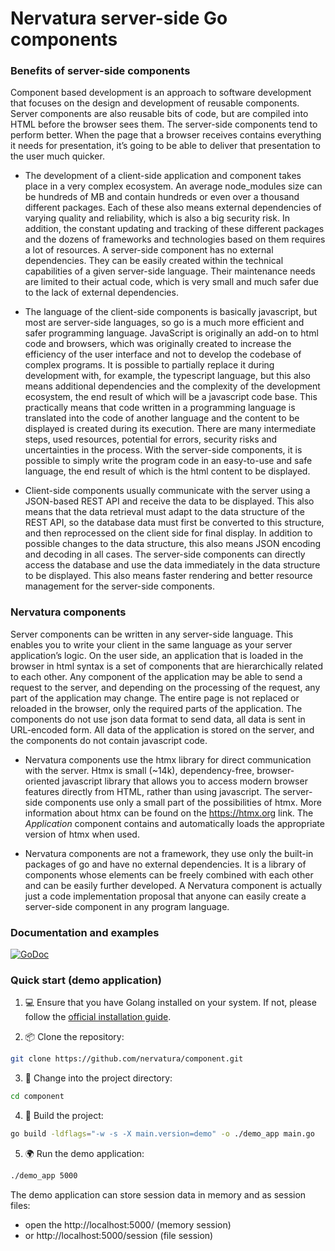 # Nervatura server-side Go components

### Benefits of server-side components

Component based development is an approach to software development that focuses on the design and development
of reusable components. Server components are also reusable bits of code, but are compiled into HTML before
the browser sees them. The server-side components tend to perform better. When the page that a browser receives
contains everything it needs for presentation, it’s going to be able to deliver that presentation to the user
much quicker.

- The development of a client-side application and component takes place in a very complex ecosystem. An average node_modules size can be hundreds of MB and contain hundreds or even over a thousand different packages. Each of these also means external dependencies of varying quality and reliability, which is also a big security risk. In addition, the constant updating and tracking of these different packages and the dozens of frameworks and technologies based on them requires a lot of resources.
A server-side component has no external dependencies. They can be easily created within the technical capabilities of a given server-side language. Their maintenance needs are limited to their actual code, which is very small and much safer due to the lack of external dependencies.

- The language of the client-side components is basically javascript, but most are server-side languages, so go is a much more efficient and safer programming language. JavaScript is originally an add-on to html code and browsers, which was originally created to increase the efficiency of the user interface and not to develop the codebase of complex programs. It is possible to partially replace it during development with, for example, the typescript language, but this also means additional dependencies and the complexity of the development ecosystem, the end result of which will be a javascript code base. This practically means that code written in a programming language is translated into the code of another language and the content to be displayed is created during its execution. There are many intermediate steps, used resources, potential for errors, security risks and uncertainties in the process. With the server-side components, it is possible to simply write the program code in an easy-to-use and safe language, the end result of which is the html content to be displayed.

- Client-side components usually communicate with the server using a JSON-based REST API and receive the data to be displayed. This also means that the data retrieval must adapt to the data structure of the REST API, so the database data must first be converted to this structure, and then reprocessed on the client side for final display. In addition to possible changes to the data structure, this also means JSON encoding and decoding in all cases. The server-side components can directly access the database and use the data immediately in the data structure to be displayed. This also means faster rendering and better resource management for the server-side components.

### Nervatura components

Server components can be written in any server-side language. This enables you to write your client in the
same language as your server application’s logic.
On the user side, an application that is loaded in the browser in html syntax is a set of components
that are hierarchically related to each other. Any component of the application may be able to send a
request to the server, and depending on the processing of the request, any part of the application may
change. The entire page is not replaced or reloaded in the browser, only the required parts of the application.
The components do not use json data format to send data, all data is sent in URL-encoded form. All data of the
application is stored on the server, and the components do not contain javascript code.

- Nervatura components use the htmx library for direct communication with the server. Htmx is small (~14k),
dependency-free, browser-oriented javascript library that allows you to access modern browser
features directly from HTML, rather than using javascript. The server-side components use only a small part
of the possibilities of htmx. More information about htmx can be found on the https://htmx.org link.
The *Application* component contains and automatically loads the appropriate version of htmx when used.

- Nervatura components are not a framework, they use only the built-in packages of go and have no external
dependencies. It is a library of components whose elements can be freely combined with each other and can
be easily further developed. A Nervatura component is actually just a code implementation proposal that
anyone can easily create a server-side component in any program language.

### Documentation and examples

[![GoDoc](https://godoc.org/github.com/nervatura/component?status.svg)](https://pkg.go.dev/github.com/nervatura/component/pkg/component)

### Quick start (demo application)

1. 💻 Ensure that you have Golang installed on your system. If not, please follow the [official installation guide](https://golang.org/doc/install).
    
2. 📦 Clone the repository:
    
```bash
git clone https://github.com/nervatura/component.git
```

3. 📂 Change into the project directory:

```bash
cd component
```

4. 🔨 Build the project:

```bash
go build -ldflags="-w -s -X main.version=demo" -o ./demo_app main.go
```

5. 🌍 Run the demo application:

```bash
./demo_app 5000
```

The demo application can store session data in memory and as
session files:
- open the http://localhost:5000/ (memory session) 
- or http://localhost:5000/session (file session)
